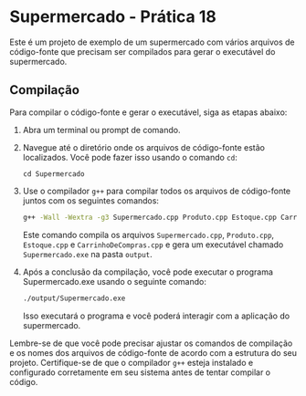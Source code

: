# Supermercado - Prática 18

Este é um projeto de exemplo de um supermercado com vários arquivos de código-fonte que precisam ser compilados para gerar o executável do supermercado.

## Compilação

Para compilar o código-fonte e gerar o executável, siga as etapas abaixo:

1. Abra um terminal ou prompt de comando.

2. Navegue até o diretório onde os arquivos de código-fonte estão localizados. Você pode fazer isso usando o comando `cd`:

   ```
   cd Supermercado
   ```

3. Use o compilador `g++` para compilar todos os arquivos de código-fonte juntos com os seguintes comandos:

   ```bash
   g++ -Wall -Wextra -g3 Supermercado.cpp Produto.cpp Estoque.cpp CarrinhoDeCompras.cpp -o output/Supermercado.exe
   ```

   Este comando compila os arquivos `Supermercado.cpp`, `Produto.cpp`, `Estoque.cpp` e `CarrinhoDeCompras.cpp` e gera um executável chamado `Supermercado.exe` na pasta `output`.

4. Após a conclusão da compilação, você pode executar o programa Supermercado.exe usando o seguinte comando:

   ```bash
   ./output/Supermercado.exe
   ```

   Isso executará o programa e você poderá interagir com a aplicação do supermercado.

Lembre-se de que você pode precisar ajustar os comandos de compilação e os nomes dos arquivos de código-fonte de acordo com a estrutura do seu projeto. Certifique-se de que o compilador `g++` esteja instalado e configurado corretamente em seu sistema antes de tentar compilar o código.

